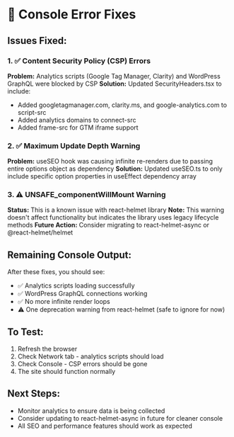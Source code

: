 # 🔧 Console Error Fixes

## Issues Fixed:

### 1. ✅ **Content Security Policy (CSP) Errors**
**Problem:** Analytics scripts (Google Tag Manager, Clarity) and WordPress GraphQL were blocked by CSP
**Solution:** Updated SecurityHeaders.tsx to include:
- Added googletagmanager.com, clarity.ms, and google-analytics.com to script-src
- Added analytics domains to connect-src
- Added frame-src for GTM iframe support

### 2. ✅ **Maximum Update Depth Warning**
**Problem:** useSEO hook was causing infinite re-renders due to passing entire options object as dependency
**Solution:** Updated useSEO.ts to only include specific option properties in useEffect dependency array

### 3. ⚠️ **UNSAFE_componentWillMount Warning**
**Status:** This is a known issue with react-helmet library
**Note:** This warning doesn't affect functionality but indicates the library uses legacy lifecycle methods
**Future Action:** Consider migrating to react-helmet-async or @react-helmet/helmet

## Remaining Console Output:

After these fixes, you should see:
- ✅ Analytics scripts loading successfully
- ✅ WordPress GraphQL connections working
- ✅ No more infinite render loops
- ⚠️ One deprecation warning from react-helmet (safe to ignore for now)

## To Test:
1. Refresh the browser
2. Check Network tab - analytics scripts should load
3. Check Console - CSP errors should be gone
4. The site should function normally

## Next Steps:
- Monitor analytics to ensure data is being collected
- Consider updating to react-helmet-async in future for cleaner console
- All SEO and performance features should work as expected